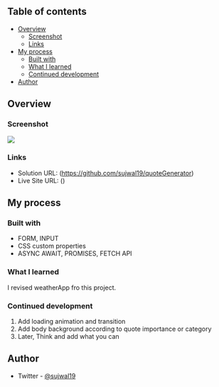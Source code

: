 ## Table of contents

- [Overview](#overview)
  - [Screenshot](#screenshot)
  - [Links](#links)
- [My process](#my-process)
  - [Built with](#built-with)
  - [What I learned](#what-i-learned)
  - [Continued development](#continued-development)
- [Author](#author)

## Overview

### Screenshot

![](.images/quoteGenerator.png)

### Links

- Solution URL: (https://github.com/sujwal19/quoteGenerator)
- Live Site URL: ()

## My process

### Built with

- FORM, INPUT
- CSS custom properties
- ASYNC AWAIT, PROMISES, FETCH API

### What I learned

I revised weatherApp fro this project.

### Continued development

1. Add loading animation and transition
2. Add body background according to quote importance or category
3. Later, Think and add what you can

## Author

- Twitter - [@sujwal19](https://x.com/SujwalBuilds)
